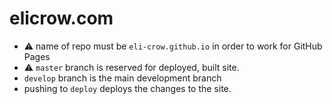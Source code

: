 # elicrow.com

- ⚠️ name of repo must be `eli-crow.github.io` in order to work for GitHub Pages
- ⚠️ `master` branch is reserved for deployed, built site.
- `develop` branch is the main development branch
- pushing to `deploy` deploys the changes to the site.
